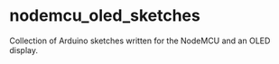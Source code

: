 # nodemcu_oled_sketches
Collection of Arduino sketches written for the NodeMCU and an OLED display.
